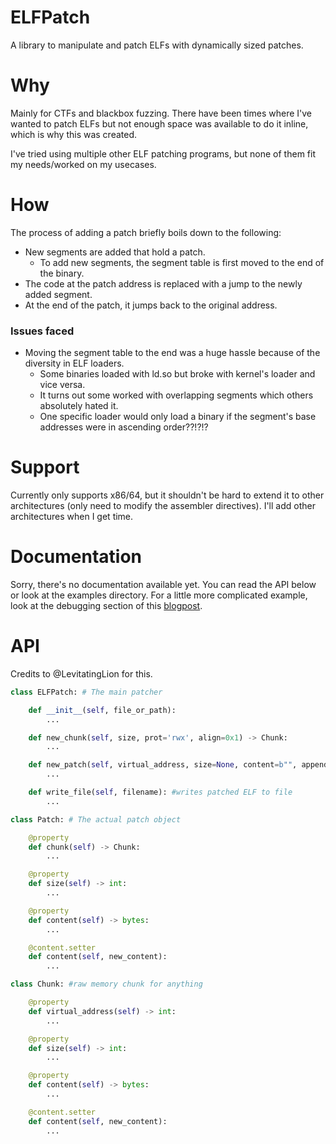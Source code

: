 # ELFPatch

A library to manipulate and patch ELFs with dynamically sized patches.  

# Why

Mainly for CTFs and blackbox fuzzing. There have been times where I've wanted to patch ELFs but not enough space was available to do it inline, which is why this was created. 

I've tried using multiple other ELF patching programs, but none of them fit my needs/worked on my usecases. 

# How 

The process of adding a patch briefly boils down to the following:

- New segments are added that hold a patch.
    - To add new segments, the segment table is first moved to the end of the binary. 
- The code at the patch address is replaced with a jump to the newly added segment.
- At the end of the patch, it jumps back to the original address.

### Issues faced

- Moving the segment table to the end was a huge hassle because of the diversity in ELF loaders.
    - Some binaries loaded with ld.so but broke with kernel's loader and vice versa. 
    - It turns out some worked with overlapping segments which others absolutely hated it. 
    - One specific loader would only load a binary if the segment's base addresses were in ascending order??!?!?

# Support

Currently only supports x86/64, but it shouldn't be hard to extend it to other architectures (only need to modify the assembler directives). I'll add other architectures when I get time.

# Documentation

Sorry, there's no documentation available yet. You can read the API below or look at the examples directory. For a little more complicated example, look at the debugging section of this [blogpost](http://blog.perfect.blue/Hack-A-Sat-CTF-2020-Launch-Link).

# API

Credits to @LevitatingLion for this.

```python
class ELFPatch: # The main patcher

    def __init__(self, file_or_path):
        ...

    def new_chunk(self, size, prot='rwx', align=0x1) -> Chunk:
        ...

    def new_patch(self, virtual_address, size=None, content=b"", append_jump_back=True, append_original_instructions=True) -> Patch:
        ...

    def write_file(self, filename): #writes patched ELF to file
        ...

class Patch: # The actual patch object

    @property
    def chunk(self) -> Chunk:
        ...

    @property
    def size(self) -> int:
        ...

    @property
    def content(self) -> bytes:
        ...

    @content.setter
    def content(self, new_content):
        ...

class Chunk: #raw memory chunk for anything

    @property
    def virtual_address(self) -> int:
        ...

    @property
    def size(self) -> int:
        ...

    @property
    def content(self) -> bytes:
        ...

    @content.setter
    def content(self, new_content):
        ...

```
